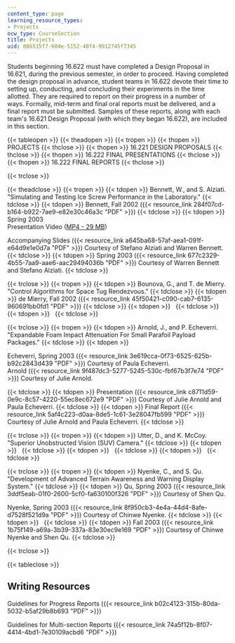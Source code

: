 ```yaml
---
content_type: page
learning_resource_types:
- Projects
ocw_type: CourseSection
title: Projects
uid: 086515f7-604e-5152-48f4-9912745f7345
---
```


Students beginning 16.622 must have completed a Design Proposal in 16.621, during the previous semester, in order to proceed. Having completed the design proposal in advance, student teams in 16.622 devote their time to setting up, conducting, and concluding their experiments in the time allotted. They are required to report on their progress in a number of ways. Formally, mid-term and final oral reports must be delivered, and a final report must be submitted. Samples of these reports, along with each team's 16.621 Design Proposal (with which they began 16.622), are included in this section.

{{< tableopen >}}
{{< theadopen >}}
{{< tropen >}}
{{< thopen >}}
PROJECTS
{{< thclose >}}
{{< thopen >}}
16.221 DESIGN PROPOSALS
{{< thclose >}}
{{< thopen >}}
16.222 FINAL PRESENTATIONS
{{< thclose >}}
{{< thopen >}}
16.222 FINAL REPORTS
{{< thclose >}}

{{< trclose >}}

{{< theadclose >}}
{{< tropen >}}
{{< tdopen >}}
Bennett, W., and S. Alziati. "Simulating and Testing Ice Screw Performance in the Laboratory."
{{< tdclose >}}
{{< tdopen >}}
Bennett, Fall 2002 ({{< resource_link 284f07cd-b164-b922-7ae9-e82e30c46a3c "PDF" >}})
{{< tdclose >}}
{{< tdopen >}}
Spring 2003  
Presentation Video ([MP4 - 29 MB](https://archive.org/download/MIT16.662F03/mit16622abPresMay03-220k.mp4))  
  
Accompanying Slides ({{< resource_link a645ba68-57af-aea1-091f-e64d9e1e0d7a "PDF" >}}) Courtesy of Stefano Alziati and Warren Bennett.
{{< tdclose >}}
{{< tdopen >}}
Spring 2003 ({{< resource_link 677c2329-4b55-7aa9-aae6-aac29494036b "PDF" >}}) Courtesy of Warren Bennett and Stefano Alziati.
{{< tdclose >}}

{{< trclose >}}
{{< tropen >}}
{{< tdopen >}}
Bounova, G., and T. de Mierry. "Control Algorithms for Space Tug Rendezvous."
{{< tdclose >}}
{{< tdopen >}}
de Mierry, Fall 2002 ({{< resource_link 45f50421-c090-cab7-6135-960691bb0fd1 "PDF" >}})
{{< tdclose >}}
{{< tdopen >}}
 
{{< tdclose >}}
{{< tdopen >}}
 
{{< tdclose >}}

{{< trclose >}}
{{< tropen >}}
{{< tdopen >}}
Arnold, J., and P. Echeverri. "Expandable Foam Impact Attenuation For Small Parafoil Payload Packages."
{{< tdclose >}}
{{< tdopen >}}


Echeverri, Spring 2003 ({{< resource_link 3e619cca-0f73-6525-625b-b92c2843d439 "PDF" >}}) Courtesy of Paula Echeverri.  
Arnold ({{< resource_link 9f487dc3-5277-5245-530c-fbf67b3f7e74 "PDF" >}}) Courtesy of Julie Arnold.


{{< tdclose >}}
{{< tdopen >}}
Presentation ({{< resource_link c8711d59-0e9c-8c57-4220-55ec8ec672e9 "PDF" >}}) Courtesy of Julie Arnold and Paula Echeverri.
{{< tdclose >}}
{{< tdopen >}}
Final Report ({{< resource_link 5af4c223-d0aa-8de5-1c61-3e28047fb599 "PDF" >}}) Courtesy of Julie Arnold and Paula Echeverri.
{{< tdclose >}}

{{< trclose >}}
{{< tropen >}}
{{< tdopen >}}
Utter, D., and K. McCoy. "Superior Unobstructed Vision (SUV) Camera."
{{< tdclose >}}
{{< tdopen >}}
 
{{< tdclose >}}
{{< tdopen >}}
 
{{< tdclose >}}
{{< tdopen >}}
 
{{< tdclose >}}

{{< trclose >}}
{{< tropen >}}
{{< tdopen >}}
Nyenke, C., and S. Qu. "Development of Advanced Terrain Awareness and Warning Display System."
{{< tdclose >}}
{{< tdopen >}}
Qu, Spring 2003 ({{< resource_link 3ddf5eab-01f0-2600-5cf0-fa630100f326 "PDF" >}}) Courtesy of Shen Qu.  
  
Nyenke, Spring 2003 ({{< resource_link 8f950cb3-4e4a-44d4-8afe-d7528f521d9a "PDF" >}}) Courtesy of Chinwe Nyenke.
{{< tdclose >}}
{{< tdopen >}}
 
{{< tdclose >}}
{{< tdopen >}}
Fall 2003 ({{< resource_link 1b75f149-a69a-3b39-337a-83e30ec9e169 "PDF" >}}) Courtesy of Chinwe Nyenke and Shen Qu.
{{< tdclose >}}

{{< trclose >}}

{{< tableclose >}}

Writing Resources
-----------------

Guidelines for Progress Reports ({{< resource_link b02c4123-315b-80da-5032-b5af29b8b693 "PDF" >}})

Guidelines for Multi-section Reports ({{< resource_link 74a5f12b-8f07-4414-4bd1-7e30109acbd6 "PDF" >}})